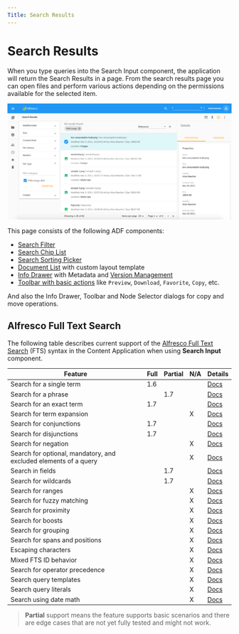 ```yaml
---
Title: Search Results
---
```


# Search Results

When you type queries into the Search Input component, the application will return the Search Results in a page. From the search results page you can open files and perform various actions depending on the permissions available for the selected item.

![Search Results](../images/aca-search-results.png)

This page consists of the following ADF components:

- [Search Filter](https://www.alfresco.com/abn/adf/docs/content-services/components/search-filter.component/)
- [Search Chip List](https://www.alfresco.com/abn/adf/docs/content-services/components/search-chip-list.component/)
- [Search Sorting Picker](https://www.alfresco.com/abn/adf/docs/content-services/components/search-sorting-picker.component/)
- [Document List](https://www.alfresco.com/abn/adf/docs/content-services/components/document-list.component/) with custom layout template
- [Info Drawer](/features/info-drawer) with Metadata and [Version Management](#version-manager)
- [Toolbar with basic actions](/features/document-list-layout#actions-and-the-actions-toolbar) like `Preview`, `Download`, `Favorite`, `Copy`, etc.

And also the Info Drawer, Toolbar and Node Selector dialogs for copy and move operations.

## Alfresco Full Text Search

The following table describes current support of the
[Alfresco Full Text Search](http://docs.alfresco.com/6.1/concepts/rm-searchsyntax-intro.html) (FTS) syntax
in the Content Application when using **Search Input** component.

| Feature                                                          | Full | Partial | N/A | Details                                                                            |
| ---------------------------------------------------------------- | ---- | ------- | --- | ---------------------------------------------------------------------------------- |
| Search for a single term                                         | 1.6  |         |     | [Docs](https://docs.alfresco.com/6.0/concepts/rm-searchsyntax-single.html)         |
| Search for a phrase                                              |      | 1.7     |     | [Docs](https://docs.alfresco.com/6.0/concepts/rm-searchsyntax-phrase.html)         |
| Search for an exact term                                         | 1.7  |         |     | [Docs](https://docs.alfresco.com/6.0/concepts/rm-searchsyntax-exact.html)          |
| Search for term expansion                                        |      |         | X   | [Docs](https://docs.alfresco.com/6.0/concepts/rm-searchsyntax-term.html)           |
| Search for conjunctions                                          | 1.7  |         |     | [Docs](https://docs.alfresco.com/6.0/concepts/rm-searchsyntax-conjunct.html)       |
| Search for disjunctions                                          | 1.7  |         |     | [Docs](https://docs.alfresco.com/6.0/concepts/rm-searchsyntax-disjunct.html)       |
| Search for negation                                              |      |         | X   | [Docs](https://docs.alfresco.com/6.0/concepts/rm-searchsyntax-negate.html)         |
| Search for optional, mandatory, and excluded elements of a query |      |         | X   | [Docs](https://docs.alfresco.com/6.0/concepts/rm-searchsyntax-optional.html)       |
| Search in fields                                                 |      | 1.7     |     | [Docs](https://docs.alfresco.com/6.0/concepts/rm-searchsyntax-fields.html)         |
| Search for wildcards                                             |      | 1.7     |     | [Docs](https://docs.alfresco.com/6.0/concepts/rm-searchsyntax-wildcards.html)      |
| Search for ranges                                                |      |         | X   | [Docs](https://docs.alfresco.com/6.0/concepts/rm-searchsyntax-ranges.html)         |
| Search for fuzzy matching                                        |      |         | X   | [Docs](https://docs.alfresco.com/6.0/concepts/rm-searchsyntax-fuzzy.html)          |
| Search for proximity                                             |      |         | X   | [Docs](https://docs.alfresco.com/6.0/concepts/rm-searchsyntax-proximity.html)      |
| Search for boosts                                                |      |         | X   | [Docs](https://docs.alfresco.com/6.0/concepts/rm-searchsyntax-boosts.html)         |
| Search for grouping                                              |      |         | X   | [Docs](https://docs.alfresco.com/6.0/concepts/rm-searchsyntax-grouping.html)       |
| Search for spans and positions                                   |      |         | X   | [Docs](https://docs.alfresco.com/6.0/concepts/rm-searchsyntax-spans.html)          |
| Escaping characters                                              |      |         | X   | [Docs](https://docs.alfresco.com/6.0/concepts/rm-searchsyntax-escaping.html)       |
| Mixed FTS ID behavior                                            |      |         | X   | [Docs](https://docs.alfresco.com/6.0/concepts/rm-searchsyntax-ftsid.html)          |
| Search for operator precedence                                   |      |         | X   | [Docs](https://docs.alfresco.com/6.0/concepts/rm-searchsyntax-precedence.html)     |
| Search query templates                                           |      |         | X   | [Docs](https://docs.alfresco.com/6.0/concepts/rm-searchsyntax-querytemplates.html) |
| Search query literals                                            |      |         | X   | [Docs](https://docs.alfresco.com/6.0/concepts/rm-searchsyntax-literals.html)       |
| Search using date math                                           |      |         | X   | [Docs](https://docs.alfresco.com/6.0/concepts/rm-searchsyntax-datemaths.html)      |

> **Partial** support means the feature supports basic scenarios
> and there are edge cases that are not yet fully tested and might not work.
